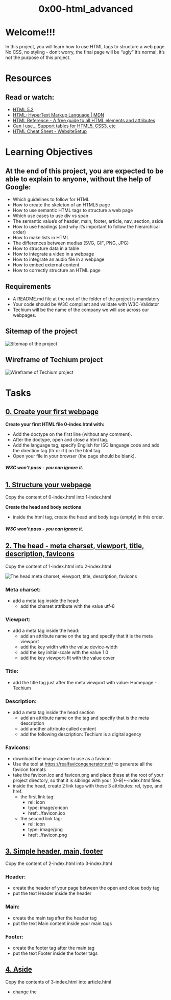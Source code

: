 <h1 align="center"> 0x00-html_advanced <h1>

# Welcome!!!

<p> In this project, you will learn how to use HTML tags to structure a web page. No CSS, no styling - don’t worry, the final page will be “ugly” it’s normal, it’s not the purpose of this project.</p>

# Resources
## Read or watch:
* [HTML 5.2](https://intranet.hbtn.io/rltoken/0qrWxRjFnohd-DMZwIakuA)
* [HTML: HyperText Markup Language | MDN](https://intranet.hbtn.io/rltoken/M-CcOLx8YG8znnc4qxSscg)
* [HTML Reference - A free guide to all HTML elements and attributes](https://intranet.hbtn.io/rltoken/5O-P-PsGJ5tXOOmKZwTNvg)
* [Can I use… Support tables for HTML5, CSS3, etc](https://intranet.hbtn.io/rltoken/qonyw8QCI9Bf8jjiib9tug)
* [HTML Cheat Sheet - WebsiteSetup](https://intranet.hbtn.io/rltoken/IL-IEL5JBB6FuDME5oZNRQ)

# Learning Objectives

## At the end of this project, you are expected to be able to explain to anyone, without the help of Google:

- Which guidelines to follow for HTML
- How to create the skeleton of an HTML5 page
- How to use semantic HTML tags to structure a web page
- Which use cases to use div vs span
- The semantic value’s of header, main, footer, article, nav, section, aside
- How to use headings (and why it’s important to follow the hierarchical order)
- How to make lists in HTML
- The differences between medias (SVG, GIF, PNG, JPG)
- How to structure data in a table
- How to integrate a video in a webpage
- How to integrate an audio file in a webpage
- How to embed external content
- How to correctly structure an HTML page

## Requirements
* A README.md file at the root of the folder of the project is mandatory
* Your code should be W3C compliant and validate with W3C-Validator
* Techium will be the name of the company we will use across our webpages.

## Sitemap of the project

<img src="img/1.png" alt="Sitemap of the project">

## Wireframe of Techium project

<img src="img/2.png" alt="Wireframe of Techium project">

# Tasks

## [0. Create your first webpage](0-index.html)


**Create your first HTML file 0-index.html with:**
  - Add the doctype on the first line (without any comment).
  - After the doctype, open and close a html tag.
  - Add the language tag, specify English for ISO language code and add the direction tag (ltr or rtl) on the html tag.
  - Open your file in your browser (the page should be blank).
###### **W3C won’t pass - you can ignore it.**

## [1. Structure your webpage](1-index.html)

Copy the content of 0-index.html into 1-index.html

**Create the head and body sections**

* inside the html tag, create the head and body tags (empty) in this order.
###### **W3C won’t pass - you can ignore it.**

## [2. The head - meta charset, viewport, title, description, favicons](2-index.html)
Copy the content of 1-index.html into 2-index.html

<img src="img/3.jpg" alt="The head meta charset, viewport, title, description, favicons">

### **Meta charset:**

* add a meta tag inside the head:  
  - add the charset attribute with the value utf-8

### **Viewport:**

* add a meta tag inside the head:  
  - add an attribute name on the tag and specify that it is the meta viewport  
  - add the key width with the value device-width  
  - add the key initial-scale with the value 1.0  
  - add the key viewport-fit with the value cover  

### **Title:**

* add the title tag just after the meta viewport with value: Homepage - Techium  

###  **Description:**

* add a meta tag inside the head section  
  - add an attribute name on the tag and specify that is the meta description
  - add another attribute called content
  - add the following description: Techium is a digital agency

### **Favicons:**

* download the image above to use as a favicon  
* Use the tool at https://realfavicongenerator.net/ to generate all the favicon formats  
* take the favicon.ico and favicon.png and place these at the root of your project directory, so that it is siblings with your [0-9]+-index.html files.  
* inside the head, create 2 link tags with these 3 attributes: rel, type, and href.  
  - the first link tag:  
    - rel: icon  
    - type: image/x-icon  
    - href: ./favicon.ico  
  - the second link tag:  
    - rel: icon  
    - type: image/png  
    - href: ./favicon.png  

## [3. Simple header, main, footer](3-index.html)

Copy the content of 2-index.html into 3-index.html

### **Header:**

* create the header of your page between the open and close body tag
* put the text Header inside the header

### **Main:**

* create the main tag after the header tag
* put the text Main content inside your main tags

### **Footer:**

* create the footer tag after the main tag
* put the text Footer inside the footer tags

## [4. Aside](article.html)

Copy the contents of 3-index.html into article.html
 - change the <title> to put: Article - Techium
 - inside the main tags
   - after the text, create the aside tags with text Aside

## [5. Section](5-index.html)

Copy the content of 3-index.html into 5-index.html

* inside your <main> section
  - remove the text in main, create these sections:
    1. create first section and put the text Hero section inside
    2. create second section and put the text Services section inside
    3. create third section and put the text Works section inside
    4. create fourth section and put the text About section inside
    5. create fifth section and put the text Latest news section inside
    6. create sixth section and put the text Testimonials section inside
    7. create seventh section and put the text Contact section inside  
##### Does not need to pass W3C
